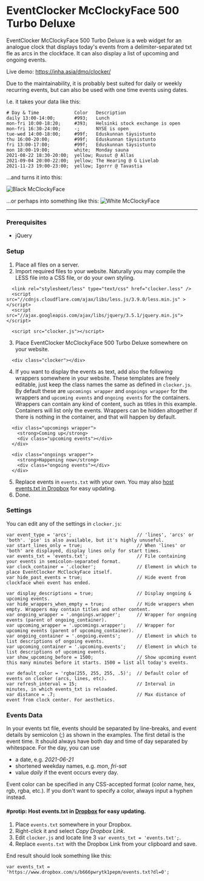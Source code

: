 # EventClocker McClockyFace 500 Turbo Deluxe

EventClocker McClockyFace 500 Turbo Deluxe is a web widget for an analogue clock that displays today's events from a delimiter-separated txt fle as arcs in the clockface. It can also display a list of upcoming and ongoing events.

Live demo: https://inha.asia/dmo/clocker/

Due to the maintainability, it is probably best suited for daily or weekly recurring events, but can also be used with one time events using dates.

I.e. it takes your data like this:
```
# Day & Time             Color   Description
daily 13:00-14:00;       #993;   Lunch
mon-fri 10:00-18:20;     #393;   Helsinki stock exchange is open
mon-fri 16:30-24:00;     -;      NYSE is open
tue-wed 14:00-18:00;     #99f;   Eduskunnan täysistunto
thu 16:00-20:00;         #99f;   Eduskunnan täysistunto
fri 13:00-17:00;         #99f;   Eduskunnan täysistunto
mon 18:00-19:00;         white;  Monday sauna
2021-08-22 18:30-20:00;  yellow; Ruusut @ Allas
2021-09-04 20:00-22:00;  yellow; The Hearing @ G Livelab
2021-11-23 19:00-23:00;  yellow; Igorrr @ Tavastia
``` 

...and turns it into this:

![Black McClockyFace](https://user-images.githubusercontent.com/50331907/122751984-193a1c00-d299-11eb-8657-26f9a3355378.png)

...or perhaps into something like this:
![White McClockyFace](https://storage.googleapis.com/olaviinha/github/clocker/white.jpg)

---

### Prerequisites
- jQuery

### Setup

1. Place all files on a server.
2. Import required files to your website. Naturally you may compile the LESS file into a CSS file, or do your own styling.
```
  <link rel="stylesheet/less" type="text/css" href="clocker.less" />
  <script src="//cdnjs.cloudflare.com/ajax/libs/less.js/3.9.0/less.min.js" ></script>
  <script src="//ajax.googleapis.com/ajax/libs/jquery/3.5.1/jquery.min.js"></script>
```
```
  <script src="clocker.js"></script>
```

3. Place EventClocker McClockyFace 500 Turbo Deluxe somewhere on your website.
```
  <div class="clocker"></div>
``` 
4. If you want to display the events as text, add also the following wrappers somewhere in your website. These templates are freely editable, just keep the class names the same as defined in `clocker.js`. By default these are `upcomings wrapper` and `ongoings wrapper` for the wrappers and `upcoming events` and `ongoing events` for the containers. Wrappers can contain any kind of content, such as titles in this example. Containers will list only the events. Wrappers can be hidden altogether if there is nothing in the container, and that will happen by default.
```
  <div class="upcomings wrapper">
    <strong>Coming up</strong>
    <div class="upcoming events"></div>
  </div>

  <div class="ongoings wrapper">
    <strong>Happening now</strong>
    <div class="ongoing events"></div>
  </div>
```
5. Replace events in `events.txt` with your own. You may also [host events.txt in Dropbox](#protip-host-eventstxt-in-dropbox-for-easy-updating) for easy updating.
6. Done.

### Settings

You can edit any of the settings in `clocker.js`:
```
var event_type = 'arcs';                        // 'lines', 'arcs' or 'both'. 'pie' is also available, but it's highly unuseful.
var start_lines_only = true;                    // When 'lines' or 'both' are displayed, display lines only for start times.
var events_txt = 'events.txt';                  // File containing your events in semicolon-separated format.
var clock_container = '.clocker';               // Element in which to place EventClocker McClockyFace itself.
var hide_past_events = true;                    // Hide event from clockface when event has ended.

var display_descriptions = true;                // Display ongoing & upcoming events.
var hide_wrappers_when_empty = true;            // Hide wrappers when empty. Wrappers may contain titles and other content.
var ongoing_wrapper = '.ongoings.wrapper';      // Wrapper for ongoing events (parent of ongoing_container).
var upcoming_wrapper = '.upcomings.wrapper';    // Wrapper for upcoming events (parent of upcoming_container).
var ongoing_container = '.ongoing.events';      // Element in which to list descriptions of ongoing events.
var upcoming_container = '.upcoming.events';    // Element in which to list descriptions of upcoming events.
var show_upcoming_before = 1500;                // Show upcoming event this many minutes before it starts. 1500 = list all today's events. 

var default_color = 'rgba(255, 255, 255, .5)';  // Default color of events on clocker (arcs, lines, etc).
var refresh_interval = 15;                      // Interval in minutes, in which events_txt is reloaded.
var distance = .7;                              // Max distance of event from clock center. For aesthetics.
``` 

### Events Data

In your events txt file, events should be separated by line-breaks, and event details by semicolon (;) as shown in the examples.
The first detail is the event time. It should always have both day and time of day separated by whitespace. For the day, you can use 
- a date, e.g. _2021-06-21_
- shortened weekday names, e.g. _mon_, _fri-sat_
- value _daily_ if the event occurs every day.

Event color can be specified in any CSS-accepted format (color name, hex, rgb, rgba, etc.). If you don't want to specify a color, always input a hyphen instead.

#### #protip: Host events.txt in [Dropbox](https://www.dropbox.com) for easy updating.

1. Place `events.txt` somewhere in your Dropbox.
2. Right-click it and select _Copy Dropbox Link_.
3. Edit `clocker.js` and locate line 3 `var events_txt = 'events.txt';`.
4. Replace `events.txt` with the Dropbox Link from your clipboard and save.

End result should look something like this:
```
var events_txt = 'https://www.dropbox.com/s/b666pwrytk1pepm/events.txt?dl=0';
```
